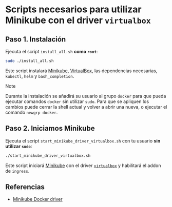 # Scripts necesarios para utilizar Minikube con el driver `virtualbox`

## Paso 1. Instalación

Ejecuta el script `install_all.sh` **como `root`**:

```bash
sudo ./install_all.sh
```

Este script instalará [Minikube][1], [VirtualBox][2], las dependencias necesarias, `kubectl`, `helm` y `bash_completion`.

> [!NOTE]
> Durante la instalación se añadirá su usuario al grupo `docker` para que pueda ejecutar comandos `docker` sin utilizar `sudo`. Para que se apliquen los cambios puede cerrar la shell actual y volver a abrir una nueva, o ejecutar el comando `newgrp docker`.

## Paso 2. Iniciamos Minikube

Ejecuta el script `start_minikube_driver_virtualbox.sh` con tu usuario **sin utilizar `sudo`**:

```bash
./start_minikube_driver_virtualbox.sh
```

Este script iniciará [Minikube][1] con el driver [`virtualbox`][3] y habilitará el addon de `ingress`.

## Referencias

- [Minikube Docker driver][3]

[1]: https://minikube.sigs.k8s.io/docs/
[2]: https://www.virtualbox.org
[3]: https://minikube.sigs.k8s.io/docs/drivers/virtualbox/